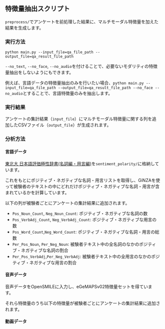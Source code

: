 ## 特徴量抽出スクリプト
`preprocess/`でアンケートを前処理した結果に、マルチモーダル特徴量を加えた結果を生成します。

### 実行方法

`python main.py --input_file=qa_file_path --output_file=qa_result_file_path`

`--no_text`, `--no_face`, `--no_audio`を付けることで、必要ないモダリティの特徴量抽出をしないようにもできます。

例えば、言語データの特徴量抽出のみを行いたい場合、`python main.py --input_file=qa_file_path --output_file=qa_result_file_path --no_face --no_audio`とすることで、言語特徴量のみを抽出します。

### 実行結果
アンケートの集計結果（`input_file`）にマルチモーダル特徴量に関する列を追加したCSVファイル（`output_file`）が生成されます。

### 分析方法

#### 言語データ
[東北大 日本語評価極性辞書(名詞編・用言編)](https://www.cl.ecei.tohoku.ac.jp/Open_Resources-Japanese_Sentiment_Polarity_Dictionary.html)を`sentiment_polarity/`に格納しています。

これをもとにポジティブ・ネガティブな名詞・用言リストを取得し、GiNZAを使って被験者のテキストの中にどれだけポジティブ・ネガティブな名詞・用言が含まれているかを計算しています。

以下の列が被験者ごとにアンケートの集計結果に追加されます。
- `Pos_Noun_Count`, `Neg_Noun_Count`: ポジティブ・ネガティブな名詞の数
- `Pos_VerbAdj_Count`, `Neg_VerbAdj_Count`: ポジティブ・ネガティブな用言の数
- `Pos_Word_Count`,`Neg_Word_Count`: ポジティブ・ネガティブな名詞・用言の総数
- `Per_Pos_Noun`, `Per_Neg_Noun`: 被験者テキスト中の全名詞のなかのポジティブ・ネガティブな名詞の割合
- `Per_Pos_VerbAdj`,`Per_Neg_VerbAdj`: 被験者テキスト中の全用言のなかのポジティブ・ネガティブな用言の割合

#### 音声データ
音声データをOpenSMILEに入力し、eGeMAPSv02特徴量セットを得ています。

それら特徴量のうち以下の特徴量が被験者ごとにアンケートの集計結果に追加されます。


#### 動画データ

